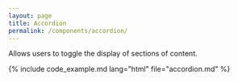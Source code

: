 ```yaml
---
layout: page
title: Accordion
permalink: /components/accordion/
---
```


<p class="lead">Allows users to toggle the display of sections of content.</p>

{% include code_example.md lang="html" file="accordion.md" %}
